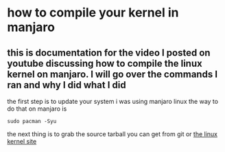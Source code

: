 # how to compile your kernel in manjaro
## this is documentation for the video I posted on youtube discussing how to compile the linux kernel on manjaro. I will go over the commands I ran and why I did what I did
the first step is to update your system i was using manjaro linux the way to do that on manjaro is 

``` sudo pacman -Syu ```

the next thing is to grab the source tarball you can get from git or [the linux kernel site](https://www.kernel.org)
